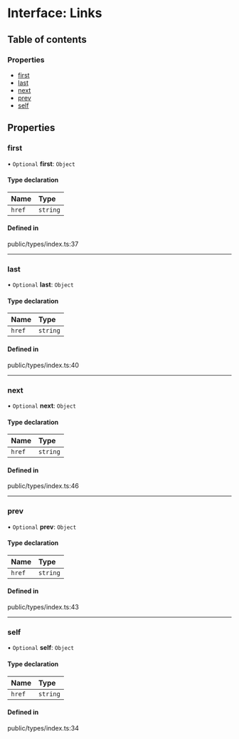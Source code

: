 # Interface: Links

## Table of contents

### Properties

- [first](../wiki/Links#first)
- [last](../wiki/Links#last)
- [next](../wiki/Links#next)
- [prev](../wiki/Links#prev)
- [self](../wiki/Links#self)

## Properties

### first

• `Optional` **first**: `Object`

#### Type declaration

| Name | Type |
| :------ | :------ |
| `href` | `string` |

#### Defined in

public/types/index.ts:37

___

### last

• `Optional` **last**: `Object`

#### Type declaration

| Name | Type |
| :------ | :------ |
| `href` | `string` |

#### Defined in

public/types/index.ts:40

___

### next

• `Optional` **next**: `Object`

#### Type declaration

| Name | Type |
| :------ | :------ |
| `href` | `string` |

#### Defined in

public/types/index.ts:46

___

### prev

• `Optional` **prev**: `Object`

#### Type declaration

| Name | Type |
| :------ | :------ |
| `href` | `string` |

#### Defined in

public/types/index.ts:43

___

### self

• `Optional` **self**: `Object`

#### Type declaration

| Name | Type |
| :------ | :------ |
| `href` | `string` |

#### Defined in

public/types/index.ts:34
